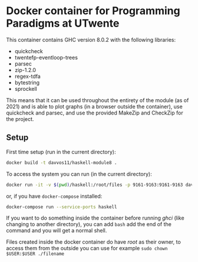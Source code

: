 # Docker container for Programming Paradigms at UTwente
This container contains GHC version 8.0.2 with the following libraries:
- quickcheck
- twentefp-eventloop-trees
- parsec
- zip-1.2.0
- regex-tdfa
- bytestring
- sprockell

This means that it can be used throughout the entirety of the module (as of 2021) and is able to plot graphs (in a browser outside the container), use quickcheck and parsec, and use the provided MakeZip and CheckZip for the project.

## Setup
First time setup (run in the current directory):
```sh
docker build -t davvos11/haskell-module8 .
```

To access the system you can run (in the current directory):
```sh
docker run -it -v $(pwd)/haskell:/root/files -p 9161-9163:9161-9163 davvos11/haskell-module8:latest
```
or, if you have `docker-compose` installed:
```sh
docker-compose run --service-ports haskell
```

If you want to do something inside the container before running *ghci* (like changing to another directory), you can add `bash` add the end of the command and you will get a normal shell.

Files created inside the docker container do have *root* as their owner, to access them from the outside you can use for example `sudo chown $USER:$USER ./filename`
